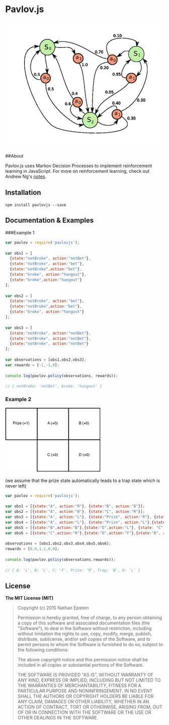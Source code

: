 # Pavlov.js

<img src="./MDP.png">

##About

Pavlov.js uses Markov Decision Processes to implement reinforcement learning in JavaScript. For more on reinforcement learning, check out Andrew Ng's <a href="http://cs229.stanford.edu/notes/cs229-notes12.pdf">notes</a>.

## Installation

`npm install pavlovjs --save`


## Documentation & Examples

###Example 1

```javascript
var pavlov = require('pavlovjs');

var obs1 = [
  {state:"notBroke", action:"notBet"},
  {state:"notBroke", action:"bet"},
  {state:"notBroke",action:"bet"},
  {state:"broke", action:"hangout"},
  {state:"broke",action:"hangout"}
];

var obs2 = [
  {state:"notBroke", action:"bet"},
  {state:"notBroke",action:"bet"},
  {state:"broke", action:"hangout"}
];

var obs3 = [
  {state:"notBroke", action:"notBet"},
  {state:"notBroke", action:"notBet"},
  {state:"notBroke", action:"notBet"}
];

var observations = [obs1,obs2,obs3];
var rewards = [-1,-1,0];

console.log(pavlov.policy(observations, rewards));

// { notBroke: 'notBet', broke: 'hangout' }

```


### Example 2

<img src="./example.png">

(we assume that the prize state automatically leads to a trap state which is never left)

```javascript
var pavlov = require('pavlovjs');

var obs1 = [{state:"A", action:"R"}, {state:"B", action:"B"}];
var obs2 = [{state:"A", action:"B"}, {state:"C", action:"R"}];
var obs3 = [{state:"A", action:"L"}, {state:"Prize", action:"R"}, {state:"Trap", action:"F"}];
var obs4 = [{state:"A", action:"L"}, {state:"Prize", action:"L"},{state:"Trap", action:"B"}];
var obs5 = [{state:"B",action:"B"},{state:"D",action:"L"}, {state: "C",action:"F"}, {state:"A",action:"R"}];
var obs6 = [{state:"C",action:"R"},{state:"D",action:"F"},{state:"B", action:"L"}, {state:"A", action:"L"}];

observations = [obs1,obs2,obs3,obs4,obs5,obs6];
rewards = [0,0,1,1,0,0];

console.log(pavlov.policy(observations,rewards));

// { A: 'L', B: 'L', C: 'F', Prize: 'R', Trap: 'B', D: 'L' }

```

## License

**The MIT License (MIT)**

> Copyright (c) 2015 Nathan Epstein
>
> Permission is hereby granted, free of charge, to any person obtaining a copy
> of this software and associated documentation files (the "Software"), to deal
> in the Software without restriction, including without limitation the rights
> to use, copy, modify, merge, publish, distribute, sublicense, and/or sell
> copies of the Software, and to permit persons to whom the Software is
> furnished to do so, subject to the following conditions:
>
> The above copyright notice and this permission notice shall be included in
> all copies or substantial portions of the Software.
>
> THE SOFTWARE IS PROVIDED "AS IS", WITHOUT WARRANTY OF ANY KIND, EXPRESS OR
> IMPLIED, INCLUDING BUT NOT LIMITED TO THE WARRANTIES OF MERCHANTABILITY,
> FITNESS FOR A PARTICULAR PURPOSE AND NONINFRINGEMENT. IN NO EVENT SHALL THE
> AUTHORS OR COPYRIGHT HOLDERS BE LIABLE FOR ANY CLAIM, DAMAGES OR OTHER
> LIABILITY, WHETHER IN AN ACTION OF CONTRACT, TORT OR OTHERWISE, ARISING FROM,
> OUT OF OR IN CONNECTION WITH THE SOFTWARE OR THE USE OR OTHER DEALINGS IN
> THE SOFTWARE.

